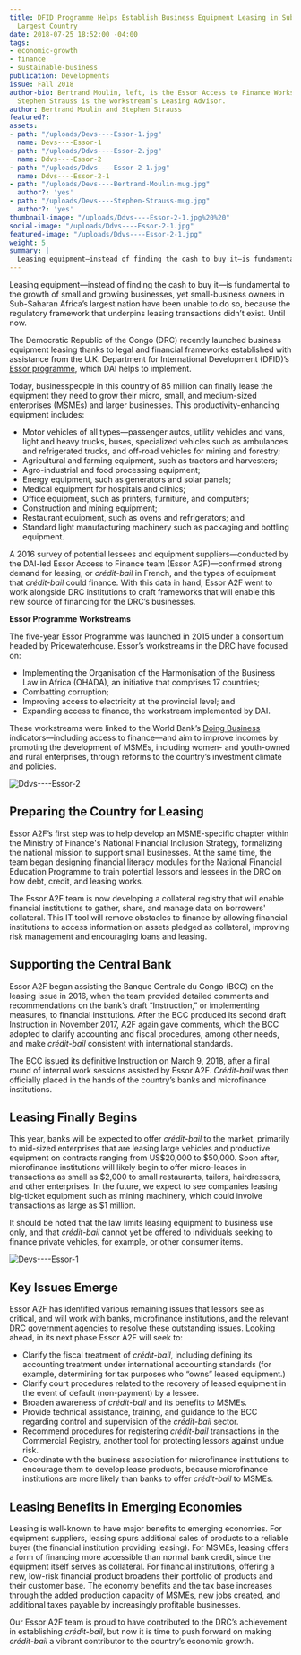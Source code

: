 ```yaml
---
title: DFID Programme Helps Establish Business Equipment Leasing in Sub-Saharan Africa’s
  Largest Country
date: 2018-07-25 18:52:00 -04:00
tags:
- economic-growth
- finance
- sustainable-business
publication: Developments
issue: Fall 2018
author-bio: Bertrand Moulin, left, is the Essor Access to Finance Workstream Lead;
  Stephen Strauss is the workstream’s Leasing Advisor.
author: Bertrand Moulin and Stephen Strauss
featured?: 
assets:
- path: "/uploads/Devs----Essor-1.jpg"
  name: Devs----Essor-1
- path: "/uploads/Ddvs----Essor-2.jpg"
  name: Ddvs----Essor-2
- path: "/uploads/Ddvs----Essor-2-1.jpg"
  name: Ddvs----Essor-2-1
- path: "/uploads/Devs----Bertrand-Moulin-mug.jpg"
  author?: 'yes'
- path: "/uploads/Devs----Stephen-Strauss-mug.jpg"
  author?: 'yes'
thumbnail-image: "/uploads/Ddvs----Essor-2-1.jpg%20%20"
social-image: "/uploads/Ddvs----Essor-2-1.jpg"
featured-image: "/uploads/Ddvs----Essor-2-1.jpg"
weight: 5
summary: |
  Leasing equipment—instead of finding the cash to buy it—is fundamental to the growth of small and growing businesses, yet small-business owners in Sub-Saharan Africa’s largest nation have been unable to do so, because the regulatory framework that underpins leasing transactions didn’t exist. Until now.
---
```


Leasing equipment—instead of finding the cash to buy it—is fundamental to the growth of small and growing businesses, yet small-business owners in Sub-Saharan Africa’s largest nation have been unable to do so, because the regulatory framework that underpins leasing transactions didn’t exist. Until now.




The Democratic Republic of the Congo (DRC) recently launched business equipment leasing thanks to legal and financial frameworks established with assistance from the U.K. Department for International Development (DFID)’s [Essor programme](https://www.dai.com/our-work/projects/democratic-republic-of-the-congo-essor-for-an-environment-conducive-to-investment), which DAI helps to implement.

Today, businesspeople in this country of 85 million can finally lease the equipment they need to grow their micro, small, and medium-sized enterprises (MSMEs) and larger businesses. This productivity-enhancing equipment includes:

* Motor vehicles of all types—passenger autos, utility vehicles and vans, light and heavy trucks, buses, specialized vehicles such as ambulances and refrigerated trucks, and off-road vehicles for mining and forestry;
* Agricultural and farming equipment, such as tractors and harvesters;
* Agro-industrial and food processing equipment;
* Energy equipment, such as generators and solar panels;
* Medical equipment for hospitals and clinics;
* Office equipment, such as printers, furniture, and computers;
* Construction and mining equipment;
* Restaurant equipment, such as ovens and refrigerators; and
* Standard light manufacturing machinery such as packaging and bottling equipment.

A 2016 survey of potential lessees and equipment suppliers—conducted by the DAI-led Essor Access to Finance team (Essor A2F)—confirmed strong demand for leasing, or *crédit-bail* in French, and the types of equipment that *crédit-bail* could finance. With this data in hand, Essor A2F went to work alongside DRC institutions to craft frameworks that will enable this new source of financing for the DRC’s businesses.

<aside><p><strong>Essor Programme Workstreams</strong></p>
<p>The five-year Essor Programme was launched in 2015 under a consortium headed by Pricewaterhouse. Essor’s workstreams in the DRC have focused on:</p>
<ul>
<li>Implementing the Organisation of the Harmonisation of the Business Law in Africa (OHADA), an initiative that comprises 17 countries;</li>
<li>Combatting corruption;</li>
<li>Improving access to electricity at the provincial level; and</li>
<li>Expanding access to finance, the workstream implemented by DAI.</li>
</ul>
</aside>

These workstreams were linked to the World Bank’s [Doing Business](http://www.doingbusiness.org/reports/global-reports/doing-business-2018) indicators—including access to finance—and aim to improve incomes by promoting the development of MSMEs, including women- and youth-owned and rural enterprises, through reforms to the country’s investment climate and policies.

![Ddvs----Essor-2](/uploads/Ddvs----Essor-2.jpg "Leasing forum with supervision directors from the Banque Centrale du Congo.")

## Preparing the Country for Leasing

Essor A2F’s first step was to help develop an MSME-specific chapter within the Ministry of Finance's National Financial Inclusion Strategy, formalizing the national mission to support small businesses. At the same time, the team began designing financial literacy modules for the National Financial Education Programme to train potential lessors and lessees in the DRC on how debt, credit, and leasing works.

The Essor A2F team is now developing a collateral registry that will enable financial institutions to gather, share, and manage data on borrowers' collateral. This IT tool will remove obstacles to finance by allowing financial institutions to access information on assets pledged as collateral, improving risk management and encouraging loans and leasing.

## Supporting the Central Bank

Essor A2F began assisting the Banque Centrale du Congo (BCC) on the leasing issue in 2016, when the team provided detailed comments and recommendations on the bank’s draft “Instruction,” or implementing measures, to financial institutions. After the BCC produced its second draft Instruction in November 2017, A2F again gave comments, which the BCC adopted to clarify accounting and fiscal procedures, among other needs, and make *crédit-bail* consistent with international standards. 

The BCC issued its definitive Instruction on March 9, 2018, after a final round of internal work sessions assisted by Essor A2F. *Crédit-bail* was then officially placed in the hands of the country’s banks and microfinance institutions.

## Leasing Finally Begins

This year, banks will be expected to offer *crédit-bail* to the market, primarily to mid-sized enterprises that are leasing large vehicles and productive equipment on contracts ranging from US$20,000 to $50,000. Soon after, microfinance institutions will likely begin to offer micro-leases in transactions as small as $2,000 to small restaurants, tailors, hairdressers, and other enterprises. In the future, we expect to see companies leasing big-ticket equipment such as mining machinery, which could involve transactions as large as $1 million.

It should be noted that the law limits leasing equipment to business use only, and that *crédit-bail* cannot yet be offered to individuals seeking to finance private vehicles, for example, or other consumer items.

![Devs----Essor-1](/uploads/Devs----Essor-1.jpg "Essor A2F workshop with bank officials.") 

## Key Issues Emerge

Essor A2F has identified various remaining issues that lessors see as critical, and will work with banks, microfinance institutions, and the relevant DRC government agencies to resolve these outstanding issues. Looking ahead, in its next phase Essor A2F will seek to:
* Clarify the fiscal treatment of *crédit-bail*, including defining its accounting treatment under international accounting standards (for example, determining for tax purposes who “owns” leased equipment.)
* Clarify court procedures related to the recovery of leased equipment in the event of default (non-payment) by a lessee.
* Broaden awareness of *crédit-bail* and its benefits to MSMEs.
* Provide technical assistance, training, and guidance to the BCC regarding control and supervision of the *crédit-bail* sector. 
* Recommend procedures for registering *crédit-bail* transactions in the Commercial Registry, another tool for protecting lessors against undue risk.
* Coordinate with the business association for microfinance institutions to encourage them to develop lease products, because microfinance institutions are more likely than banks to offer *crédit-bail* to MSMEs.

## Leasing Benefits in Emerging Economies

Leasing is well-known to have major benefits to emerging economies. For equipment suppliers, leasing spurs additional sales of products to a reliable buyer (the financial institution providing leasing). For MSMEs, leasing offers a form of financing more accessible than normal bank credit, since the equipment itself serves as collateral. For financial institutions, offering a new, low-risk financial product broadens their portfolio of products and their customer base. The economy benefits and the tax base increases through the added production capacity of MSMEs, new jobs created, and additional taxes payable by increasingly profitable businesses.

Our Essor A2F team is proud to have contributed to the DRC’s achievement in establishing *crédit-bail*, but now it is time to push forward on making *crédit-bail* a vibrant contributor to the country’s economic growth.
